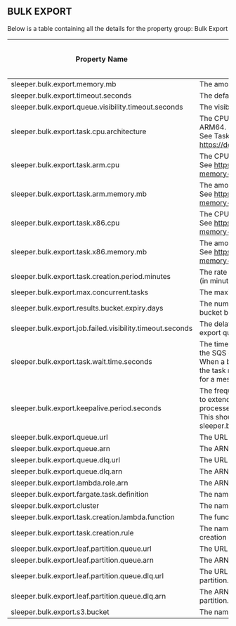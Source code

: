 ## BULK EXPORT

Below is a table containing all the details for the property group: Bulk Export

| Property Name                                             | Description                                                                                                                                                                                                                                                                                                            | Default Value | Run CdkDeploy When Changed |
|-----------------------------------------------------------|------------------------------------------------------------------------------------------------------------------------------------------------------------------------------------------------------------------------------------------------------------------------------------------------------------------------|---------------|----------------------------|
| sleeper.bulk.export.memory.mb                             | The amount of memory in MB for lambda functions that start bulk export jobs.                                                                                                                                                                                                                                           |               | true                       |
| sleeper.bulk.export.timeout.seconds                       | The default timeout in seconds for the bulk export lambda.                                                                                                                                                                                                                                                             | 900           | true                       |
| sleeper.bulk.export.queue.visibility.timeout.seconds      | The visibility timeout in seconds for the bulk export queue.                                                                                                                                                                                                                                                           | 900           | true                       |
| sleeper.bulk.export.task.cpu.architecture                 | The CPU architecture to run bulk export tasks on. Valid values are X86_64 and ARM64.<br>See Task CPU architecture at https://docs.aws.amazon.com/AmazonECS/latest/developerguide/AWS_Fargate.html                                                                                                                      | X86_64        | true                       |
| sleeper.bulk.export.task.arm.cpu                          | The CPU for a bulk. export task using an ARM64 architecture.<br>See https://docs.aws.amazon.com/AmazonECS/latest/developerguide/task-cpu-memory-error.html for valid options.                                                                                                                                          | 1024          | true                       |
| sleeper.bulk.export.task.arm.memory.mb                    | The amount of memory in MB for a bulk export task using an ARM64 architecture.<br>See https://docs.aws.amazon.com/AmazonECS/latest/developerguide/task-cpu-memory-error.html for valid options.                                                                                                                        | 4096          | true                       |
| sleeper.bulk.export.task.x86.cpu                          | The CPU for a bulk export task using an x86_64 architecture.<br>See https://docs.aws.amazon.com/AmazonECS/latest/developerguide/task-cpu-memory-error.html for valid options.                                                                                                                                          | 1024          | true                       |
| sleeper.bulk.export.task.x86.memory.mb                    | The amount of memory in MB for a bulk export task using an x86_64 architecture.<br>See https://docs.aws.amazon.com/AmazonECS/latest/developerguide/task-cpu-memory-error.html for valid options.                                                                                                                       | 4096          | true                       |
| sleeper.bulk.export.task.creation.period.minutes          | The rate at which a check to see if bulk export ECS tasks need to be created is made (in minutes, must be >= 1).                                                                                                                                                                                                       | 1             | true                       |
| sleeper.bulk.export.max.concurrent.tasks                  | The maximum number of concurrent bulk export tasks to run.                                                                                                                                                                                                                                                             | 300           | false                      |
| sleeper.bulk.export.results.bucket.expiry.days            | The number of days the results of bulk export remain in the bulk export results bucket before being deleted.                                                                                                                                                                                                           | 7             | true                       |
| sleeper.bulk.export.job.failed.visibility.timeout.seconds | The delay in seconds until a failed bulk export job becomes visible on the bulk export queue and can be processed again.                                                                                                                                                                                               | 60            | false                      |
| sleeper.bulk.export.task.wait.time.seconds                | The time in seconds for a bulk export task to wait for a bulk export job to appear on the SQS queue (must be <= 20).<br>When a bulk export task waits for bulk export jobs to appear on the SQS queue, if the task receives no messages in the time defined by this property, it will try to wait for a message again. | 20            | false                      |
| sleeper.bulk.export.keepalive.period.seconds              | The frequency, in seconds, with which change message visibility requests are sent to extend the visibility of messages on the bulk export job queue so that they are not processed by other processes.<br>This should be less than the value of sleeper.bulk.export.queue.visibility.timeout.seconds.                  | 300           | false                      |
| sleeper.bulk.export.queue.url                             | The URL of the SQS queue that triggers the bulk export lambda.                                                                                                                                                                                                                                                         |               | true                       |
| sleeper.bulk.export.queue.arn                             | The ARN of the SQS queue that triggers the bulk export lambda.                                                                                                                                                                                                                                                         |               | true                       |
| sleeper.bulk.export.queue.dlq.url                         | The URL of the SQS dead letter queue that is used by the bulk export lambda.                                                                                                                                                                                                                                           |               | true                       |
| sleeper.bulk.export.queue.dlq.arn                         | The ARN of the SQS dead letter queue that is used by the bulk export lambda.                                                                                                                                                                                                                                           |               | true                       |
| sleeper.bulk.export.lambda.role.arn                       | The ARN of the role for the bulk export lambda.                                                                                                                                                                                                                                                                        |               | true                       |
| sleeper.bulk.export.fargate.task.definition               | The name of the family of Fargate task definitions used for bulk export.                                                                                                                                                                                                                                               |               | true                       |
| sleeper.bulk.export.cluster                               | The name of the cluster used for bulk export.                                                                                                                                                                                                                                                                          |               | true                       |
| sleeper.bulk.export.task.creation.lambda.function         | The function name of the bulk export task creation lambda.                                                                                                                                                                                                                                                             |               | true                       |
| sleeper.bulk.export.task.creation.rule                    | The name of the CloudWatch rule that periodically triggers the bulk export task creation lambda.                                                                                                                                                                                                                       |               | true                       |
| sleeper.bulk.export.leaf.partition.queue.url              | The URL of the SQS queue that triggers the bulk export for a leaf partition.                                                                                                                                                                                                                                           |               | true                       |
| sleeper.bulk.export.leaf.partition.queue.arn              | The ARN of the SQS queue that triggers the bulk export for a leaf partition.                                                                                                                                                                                                                                           |               | true                       |
| sleeper.bulk.export.leaf.partition.queue.dlq.url          | The URL of the SQS dead letter queue that is used by the bulk export for a leaf partition.                                                                                                                                                                                                                             |               | true                       |
| sleeper.bulk.export.leaf.partition.queue.dlq.arn          | The ARN of the SQS dead letter queue that is used by the bulk export for a leaf partition.                                                                                                                                                                                                                             |               | true                       |
| sleeper.bulk.export.s3.bucket                             | The name of the S3 bucket where the bulk export files are stored.                                                                                                                                                                                                                                                      |               | true                       |
